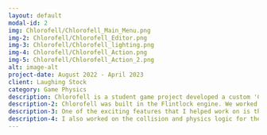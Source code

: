 ```yaml
---
layout: default
modal-id: 2
img: Chlorofell/Chlorofell_Main_Menu.png
img-2: Chlorofell/Chlorofell_Editor.png
img-3: Chlorofell/Chlorofell_lighting.png
img-4: Chlorofell/Chlorofell_Action.png
img-5: Chlorofell/Chlorofell_Action_2.png
alt: image-alt
project-date: August 2022 - April 2023
client: Laughing Stock
category: Game Physics
description: Chlorofell is a student game project developed a custom 'C++' engine. Players are placed in a post apocalyptic world where they play a sencient plant creature that must rise against the machine hivemind that has taken over the planet.
description-2: Chlorofell was built in the Flintlock engine. We worked to make the interface as robust as possible so designers and artists could work in as familiar environment as possible. Features were created to match the teammembers' requests.
description-3: One of the exciting features that I helped work on is the dynamic lighting system. I helped optimize the system so that there were fewer redundant calculations thus improving our framerate.
description-4: I also worked on the collision and physics logic for the game engine. The physics are calculated in a way so that collisions are accurate even at lower framerates or spikes in performance. This was done using dynamic programming methods to verify the player's positions.
---
```


